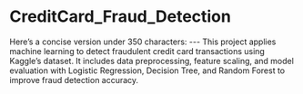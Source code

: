 # CreditCard_Fraud_Detection
Here’s a concise version under 350 characters:  ---  This project applies machine learning to detect fraudulent credit card transactions using Kaggle’s dataset. It includes data preprocessing, feature scaling, and model evaluation with Logistic Regression, Decision Tree, and Random Forest to improve fraud detection accuracy.
